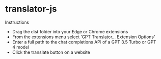 # translator-js

Instructions

- Drag the dist folder into your Edge or Chrome extensions
- From the extensions menu select 'GPT Translator... Extension Options'
- Enter a full path to the chat completions API of a GPT 3.5 Turbo or GPT 4 model
- Click the translate button on a website
 
